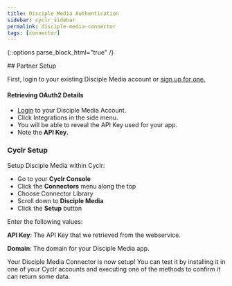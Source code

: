```yaml
---
title: Disciple Media Authentication
sidebar: cyclr_sidebar
permalink: disciple-media-connector
tags: [connector]
---
```

{::options parse_block_html="true" /}
<section class="card">
## Partner Setup

First, login to your existing Disciple Media account or [sign up for one.](https://www.disciplemedia.com/pricing/)


#### Retrieving OAuth2 Details

*   [Login](https://console.disciplemedia.com/users/log_in) to your Disciple Media Account.
*   Click Integrations in the side menu.
*   You will be able to reveal the API Key used for your app.
*   Note the **API Key**.

### Cyclr Setup

Setup Disciple Media within Cyclr:

*   Go to your **Cyclr Console**
*   Click the **Connectors** menu along the top
*   Choose Connector Library
*   Scroll down to **Disciple Media**
*   Click the **Setup** button

Enter the following values:

**API Key**:  The API Key that we retrieved from the webservice.

**Domain**:  The domain for your Disciple Media app.


Your Disciple Media Connector is now setup! You can test it by installing it in one of your Cyclr accounts and executing one of the methods to confirm it can return some data.

</section>
